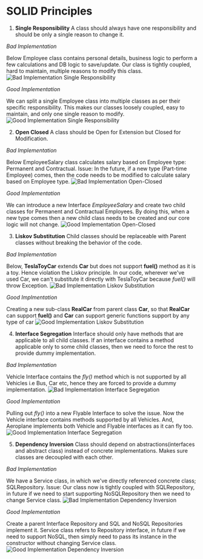 # SOLID Principles

1. **Single Responsibility**
A class should always have one responsibility and should be only a single reason to change it.

*Bad Implementation*

Below Employee class contains personal details, business logic to perform a few calculations and DB logic to save/update.
Our class is tightly coupled, hard to maintain, multiple reasons to modify this class.
![Bad Implementation Single Responsibility](/images/Single_Resp_Bad_Impl.png)

*Good Implementation*

We can split a single Employee class into multiple classes as per their specific responsibility.
This makes our classes loosely coupled, easy to maintain, and only one single reason to modify.
![Good Implementation Single Responsibility](/images/Single_Resp_Good_Impl.png)

2. **Open Closed**
A class should be Open for Extension but Closed for Modification.

*Bad Implementation*

Below EmployeeSalary class calculates salary based on Employee type: Permanent and Contractual.
Issue: In the future, if a new type (Part-time Employee) comes, then the code needs to be modified to calculate salary based on Employee type.
![Bad Implementation Open-Closed](/images/Open-Closed-Bad-Impl.png)

*Good Implementation*

We can introduce a new Interface *EmployeeSalary* and create two child classes for Permanent and Contractual Employees. By doing this, when a new type comes then a new child class needs to be created and our core logic will not change.
![Good Implementation Open-Closed](/images/Open-Closed-Good-Impl.png)

3. **Liskov Substitution**
Child classes should be replaceable with Parent classes without breaking the behavior of the code.

*Bad Implementation*

Below, **TeslaToyCar** extends **Car** but does not support **fuel()** method as it is a toy. Hence violation the Liskov principle.
In our code, wherever we've used Car, we can't substitute it directly with TeslaToyCar because *fuel()* will throw Exception.
![Bad Implementation Liskov Substitution](/images/Liskov_Bad_Impl.png)

*Good Implmentation*

Creating a new sub-class **RealCar** from parent class **Car**, so that **RealCar** can support **fuel()** and **Car** can support generic functions support by any type of car
![Good Implementation Liskov Substitution](/images/Liskov_Good_Impl.png)

4. **Interface Segregation**
Interface should only have methods that are applicable to all child classes.
If an interface contains a method applicable only to some child classes, then we need to force the rest to provide dummy implementation.

*Bad Implementation*

Vehicle Interface contains the *fly()* method which is not supported by all Vehicles i.e Bus, Car etc, hence they are forced to provide a dummy implementation.
![Bad Implementation Interface Segregation](/images/Interface-Segregation-Bad-Impl.png)

*Good Implementation*

Pulling out *fly()* into a new Flyable Interface to solve the issue. Now the Vehicle interface contains methods supported by all Vehicles. And, Aeroplane implements both Vehicle and Flyable interfaces as it can fly too.
![Good Implementation Interface Segregation](/images/Interface-Segregation-Good-Impl.png)

5. **Dependency Inversion**
Class should depend on abstractions(interfaces and abstract class) instead of concrete implementations.
Makes sure classes are decoupled with each other.

*Bad Implementation*

We have a Service class, in which we've directly referenced concrete class; SQLRepository.
Issue: Our class now is tightly coupled with SQLRepository, in future if we need to start supporting NoSQLRepository then we need to change Service class.
![Bad Implementation Dependency Inversion](/images/Dependency-Inversion-Bad-Impl.png)

*Good Implementation*

Create a parent Interface Repository and SQL and NoSQL Repositories implement it. 
Service class refers to Repository interface, in future if we need to support NoSQL, then simply need to pass its instance in the constructor without changing Service class.
![Good Implementation Dependency Inversion](/images/Dependency-Inversion-Good-Impl.png)
